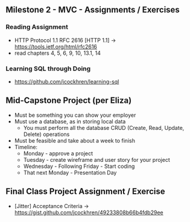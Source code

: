 ## Milestone 2 - MVC - Assignments / Exercises

### Reading Assignment
*  HTTP Protocol 1.1 RFC 2616 [HTTP 1.1] -> https://tools.ietf.org/html/rfc2616
  * read chapters 4, 5, 6, 9, 10, 13.1, 14

### Learning SQL through Doing  
* https://github.com/jcockhren/learning-sql

## Mid-Capstone Project (per Eliza)
* Must be something you can show your employer
* Must use a database, as in storing local data
  * You must perform all the database CRUD (Create, Read, Update, Delete) operations
* Must be feasible and take about a week to finish
* Timeline:
  * Monday - approve a project
  * Tuesday - create wireframe and user story for your project
  * Wednesday - Following Friday - Start coding
  * That next Monday - Presentation Day

## Final Class Project Assignment / Exercise
  * [Jitter] Acceptance Criteria -> https://gist.github.com/jcockhren/49233808b66b4fdb29ee
